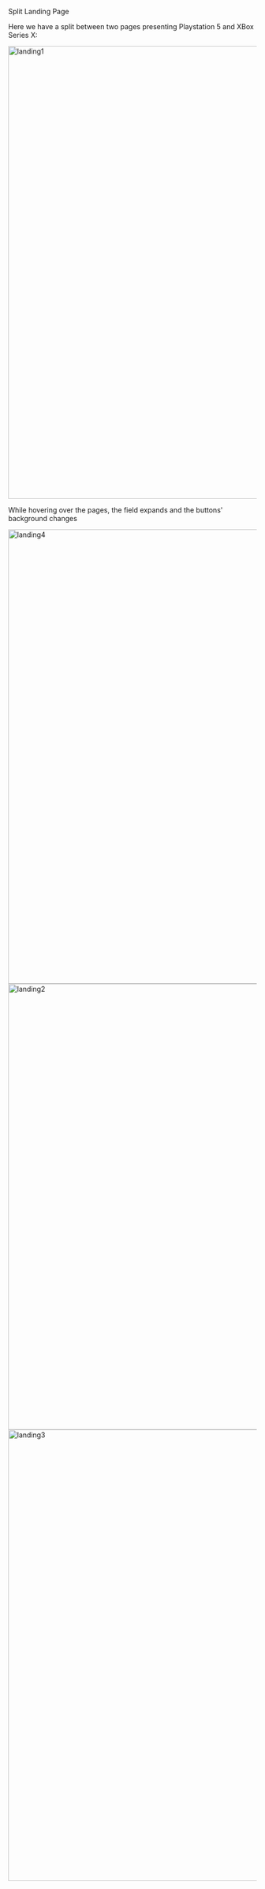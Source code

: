Split Landing Page

Here we have a split between two pages presenting Playstation 5 and XBox Series X:


<img width="919" alt="landing1" src="https://github.com/rumejsapezic/JavaScript-Small-Projects/assets/77631994/7c7f41c3-35f5-4eae-a75e-869e2eb342cf">


While hovering over the pages, the field expands and the buttons' background changes

<img width="922" alt="landing4" src="https://github.com/rumejsapezic/JavaScript-Small-Projects/assets/77631994/4551ce49-2e86-49a1-a600-25c5c5dd25ba">




<img width="905" alt="landing2" src="https://github.com/rumejsapezic/JavaScript-Small-Projects/assets/77631994/aa831647-93e0-4d55-9731-541f33715df5">

<img width="916" alt="landing3" src="https://github.com/rumejsapezic/JavaScript-Small-Projects/assets/77631994/a3b9751c-f54f-4915-b536-61ab797593c5">


